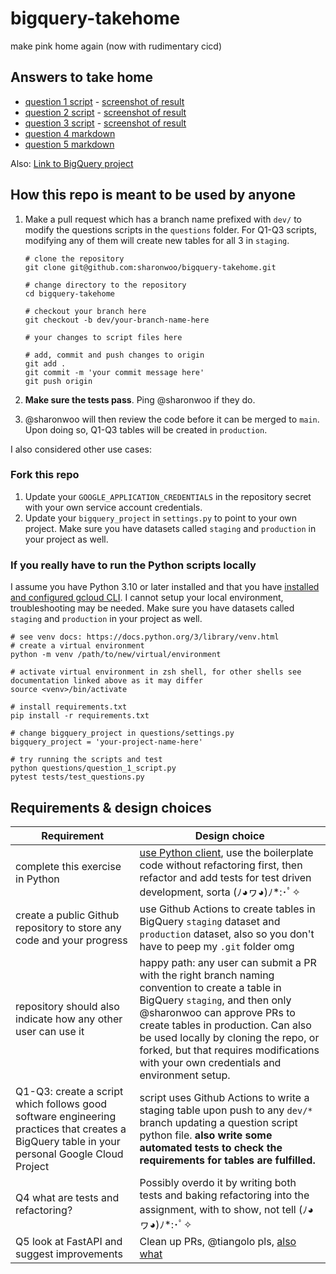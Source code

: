 # bigquery-takehome
make pink home again (now with rudimentary cicd)

## Answers to take home

* [question 1 script](https://github.com/sharonwoo/bigquery-takehome/blob/main/questions/question_1_script.py) - [screenshot of result](https://github.com/sharonwoo/bigquery-takehome/blob/main/images/Q1.png)
* [question 2 script](https://github.com/sharonwoo/bigquery-takehome/blob/main/questions/question_2_script.py) - [screenshot of result](https://github.com/sharonwoo/bigquery-takehome/blob/main/images/Q2.png)
* [question 3 script](https://github.com/sharonwoo/bigquery-takehome/blob/main/questions/question_3_script.py) - [screenshot of result](https://github.com/sharonwoo/bigquery-takehome/blob/main/images/Q3.png)
* [question 4 markdown](https://github.com/sharonwoo/bigquery-takehome/blob/main/questions/question_4.md)
* [question 5 markdown](https://github.com/sharonwoo/bigquery-takehome/blob/main/questions/question_5.md)

Also: [Link to BigQuery project](https://console.cloud.google.com/bigquery?project=foodpanda-de-test-sharon&ws=!1m4!1m3!3m2!1sfoodpanda-de-test-sharon!2sstaging)

## How this repo is meant to be used by anyone

1. Make a pull request which has a branch name prefixed with `dev/` to modify the questions scripts in the `questions` folder. For Q1-Q3 scripts, modifying any of them will create new tables for all 3 in `staging`.

    ```
    # clone the repository 
    git clone git@github.com:sharonwoo/bigquery-takehome.git

    # change directory to the repository
    cd bigquery-takehome

    # checkout your branch here
    git checkout -b dev/your-branch-name-here

    # your changes to script files here
    
    # add, commit and push changes to origin
    git add .
    git commit -m 'your commit message here'
    git push origin
    ```

2. **Make sure the tests pass**. Ping @sharonwoo if they do. 
3. @sharonwoo will then review the code before it can be merged to `main`. Upon doing so, Q1-Q3 tables will be created in `production`. 

I also considered other use cases: 

### Fork this repo

1. Update your `GOOGLE_APPLICATION_CREDENTIALS` in the repository secret with your own service account credentials.
2. Update your `bigquery_project` in `settings.py` to point to your own project. Make sure you have datasets called `staging` and `production` in your project as well. 

### If you really have to run the Python scripts locally

I assume you have Python 3.10 or later installed and that you have [installed and configured gcloud CLI](https://cloud.google.com/sdk/docs/initializing). I cannot setup your local environment, troubleshooting may be needed. Make sure you have datasets called `staging` and `production` in your project as well. 

```
# see venv docs: https://docs.python.org/3/library/venv.html
# create a virtual environment 
python -m venv /path/to/new/virtual/environment

# activate virtual environment in zsh shell, for other shells see documentation linked above as it may differ
source <venv>/bin/activate

# install requirements.txt
pip install -r requirements.txt

# change bigquery_project in questions/settings.py
bigquery_project = 'your-project-name-here'

# try running the scripts and test
python questions/question_1_script.py
pytest tests/test_questions.py

```

## Requirements & design choices

| Requirement   | Design choice        |
| ---           | ---                  |
| complete this exercise in Python | [use Python client](https://cloud.google.com/python/docs/reference/bigquery/latest), use the boilerplate code without refactoring first, then refactor and add tests for test driven development, sorta (ﾉ◕ヮ◕)ﾉ*:･ﾟ✧ |
| create a public Github repository to store any code and your progress | use Github Actions to create tables in BigQuery `staging` dataset and `production` dataset, also so you don't have to peep my `.git` folder omg |
| repository should also indicate how any other user can use it | happy path: any user can submit a PR with the right branch naming convention to create a table in BigQuery `staging`, and then only @sharonwoo can approve PRs to create tables in production. Can also be used locally by cloning the repo, or forked, but that requires modifications with your own credentials and environment setup. |
| Q1-Q3: create a script which follows good software engineering practices that creates a BigQuery table in your personal Google Cloud Project | script uses Github Actions to write a staging table upon push to any `dev/*` branch updating a question script python file. **also write some automated tests to check the requirements for tables are fulfilled.** | 
| Q4 what are tests and refactoring? | Possibly overdo it by writing both tests and baking refactoring into the assignment, with  to show, not tell (ﾉ◕ヮ◕)ﾉ*:･ﾟ✧ |
| Q5 look at FastAPI and suggest improvements | Clean up PRs, @tiangolo pls, [also](https://github.com/zhanymkanov/fastapi-best-practices#6-follow-the-rest) [what](https://github.com/tiangolo/fastapi/discussions/9412)|